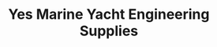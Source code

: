 ---
title: "Yes Marine Yacht Engineering Supplies"
url: /sant-adria-de-besos/yes-marine-yacht-engineering-supplies/
shop: Boot
---